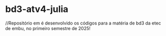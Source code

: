 # bd3-atv4-julia

//Repositório em é desenvolvido os códigos para a matéria de bd3 da etec de embu, no primeiro semestre de 2025!
